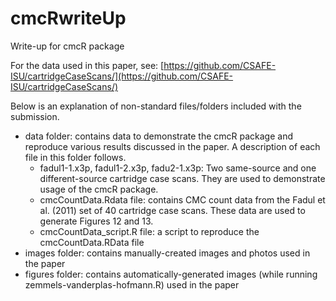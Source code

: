 # cmcRwriteUp
Write-up for cmcR package

For the data used in this paper, see: [https://github.com/CSAFE-ISU/cartridgeCaseScans/](https://github.com/CSAFE-ISU/cartridgeCaseScans/)

Below is an explanation of non-standard files/folders included with the submission.

- data folder: contains data to demonstrate the cmcR package and reproduce various results discussed in the paper. A description of each file in this folder follows.
  - fadul1-1.x3p, fadul1-2.x3p, fadu2-1.x3p: Two same-source and one different-source cartridge case scans. They are used to demonstrate usage of the cmcR package.
  - cmcCountData.Rdata file: contains CMC count data from the Fadul et al. (2011) set of 40 cartridge case scans. These data are used to generate Figures 12 and 13.
  - cmcCountData_script.R file: a script to reproduce the cmcCountData.RData file
- images folder: contains manually-created images and photos used in the paper
- figures folder: contains automatically-generated images (while running zemmels-vanderplas-hofmann.R) used in the paper
